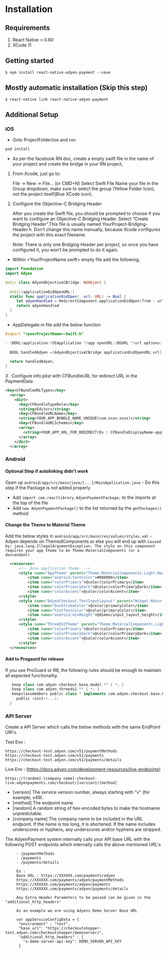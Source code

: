 # Installation

## Requirements
  1. React Native > 0.60
  2. XCode 11

## Getting started

`$ npm install react-native-adyen-payment --save`

## Mostly automatic installation (Skip this step)

`$ react-native link react-native-adyen-payment`

## Additional Setup

### iOS

 * Goto ProjectFolder/ios and run
 
 ```bash
 pod install
 ```
 
 * As per the facebook RN doc, create a empty swift file in the name of your project and create the bridge in your RN project,

1. From Xcode, just go to:

      File → New → File… (or CMD+N)
      Select Swift File
      Name your file <YourProjectName>
      In the Group dropdown, make sure to select the group <YourProjectNameFolder>(Yellow Folder Icon), not the project itself(Blue XCode icon).
    
2. Configure the Objective-C Bridging Header

      After you create the Swift file, you should be prompted to choose if you want to configure an Objective-C Bridging Header. Select “Create Bridging Header”.This file is usually named YourProject-Bridging-Header.h. Don’t change this name manually, because Xcode configures the project with this exact filename.
    
    Note: There is only one Bridging Header per project, so once you have configured it, you won’t be prompted to do it again.

* Within <YourProjectName.swift> empty file add the following,

```swift
import Foundation
import Adyen

@objc class AdyenObjectiveCBridge: NSObject {
  
  @objc(applicationDidOpenURL:)
  static func applicationDidOpen(_ url: URL) -> Bool {
     let adyenHandled = RedirectComponent.applicationDidOpen(from : url)
     return adyenHandled
  }
}
```
* AppDelegate.m file add the below function

```objectivec
#import "<yourProjectName>-Swift.h"

- (BOOL)application:(UIApplication *)app openURL:(NSURL *)url options:(NSDictionary<NSString *,id> *)options {
  
  BOOL handledAdyen =[AdyenObjectiveCBridge applicationDidOpenURL:url];
  
  return handledAdyen;
}
```
3 . Configure info.plist with CFBundleURL for redirect URL in the PaymentData
```xml
<key>CFBundleURLTypes</key>
  <array>
    <dict>
      <key>CFBundleTypeRole</key>
      <string>Editor</string>
      <key>CFBundleURLName</key>
      <string>YOUR_APP_BUNDLE_NAME_UNIQUE(com.xxxx.xxxx)</string>
      <key>CFBundleURLSchemes</key>
      <array>
        <string>YOUR_APP_URL_FOR_REDIRECT(Ex : CFBundleDisplayName-app)</string>
      </array>
    </dict>
  </array>
```
### Android

#### Optional Step if autolinking didn't work
 Open up `android/app/src/main/java/[...]/MainApplication.java` - Do this step if the Package is not added properly
  - Add `import com.reactlibrary.AdyenPaymentPackage;` to the imports at the top of the file
  - Add `new AdyenPaymentPackage()` to the list returned by the `getPackages()` method

#### Change the Theme to Material Theme
  Add the below styles in `android/app/src/main/res/values/styles.xml` - Adyen depends on ThemedComponents or else you will end up with `Caused by: java.lang.IllegalArgumentException: The style on this component requires your app theme to be Theme.MaterialComponents (or a descendant)`
  
  ```xml
	<resources>
	    <!-- Base application theme. -->
	    <style name="AppTheme" parent="Theme.MaterialComponents.Light.NoActionBar">
	        <item name="android:textColor">#000000</item>
	        <item name="colorPrimary">@color/colorPrimary</item>
	        <item name="colorPrimaryDark">@color/colorPrimaryDark</item>
	        <item name="colorAccent">@color/colorAccent</item>
	    </style>
	    <style name="AdyenCheckout.TextInputLayout" parent="Widget.MaterialComponents.TextInputLayout.OutlinedBox">
	        <item name="boxStrokeColor">@color/primaryColor</item>
	        <item name="hintTextColor">@color/primaryColor</item>
	        <item name="android:minHeight">@dimen/input_layout_height</item>
	    </style>
	    <style name="ThreeDS2Theme" parent="Theme.MaterialComponents.Light.DarkActionBar">
		    <item name="colorPrimary">@color/colorPrimary</item>
		    <item name="colorPrimaryDark">@color/colorPrimaryDark</item>
		    <item name="colorAccent">@color/colorAccent</item>
		</style>
    </resources>
  ```

#### Add to Progaurd for release
  If you use ProGuard or R8, the following rules should be enough to maintain all expected functionality.
```gradle
  -keep class com.adyen.checkout.base.model.** { *; }
  -keep class com.adyen.threeds2.** { *; }
  -keepclassmembers public class * implements com.adyen.checkout.base.PaymentComponent {
     public <init>(...);
  }
  ```
### API Server

  Create a API Server which calls the below methods with the same EndPoint URI's.

  Test Env :

    https://checkout-test.adyen.com/v51/paymentMethods
    https://checkout-test.adyen.com/v51/payments
    https://checkout-test.adyen.com/v51/payments/details

  Live Env : (https://docs.adyen.com/development-resources/live-endpoints)

    https://[random]-[company name]-checkout-live.adyenpayments.com/checkout/[version]/[method]

  - [version] The service version number, always starting with "v" (for example, v49).
  - [method] The endpoint name.
  - [random] A random string of hex-encoded bytes to make the hostname unpredictable.
  - [company name] The company name to be included in the URL endpoint. If the name is too long, it is shortened. If the name includes underscores or hyphens, any underscores and/or hyphens are stripped.

  The AdyenPayment system internally calls your API base URL with the following POST endpoints which internally calls the above mentioned URL's

         - /paymentMethods
         - /payments
         - /payments/details

         Ex :
         Base URL : https://XXXXXX.com/payments/adyen
         https://XXXXXX.com/payments/adyen/paymentMethods
         https://XXXXXX.com/payments/adyen/payments
         https://XXXXXX.com/payments/adyen/payments/details

         Any Extra Header Parameters to be passed can be given in the "additional_http_headers"
         
         As an example we are using Adyens Demo Server Base URL

         var appServiceConfigData = {
          "environment" : "test",
          "base_url": "https://checkoutshopper-test.adyen.com/checkoutshopper/demoserver/",
          "additional_http_headers" : {
            "x-demo-server-api-key": DEMO_SERVER_API_KEY
          }
